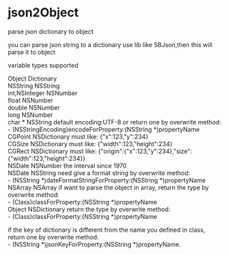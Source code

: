 json2Object
===========

parse  json dictionary to object

you can parse json string to a dictionary use lib like SBJson,then this will parse it to object

variable types supported 

Object                    Dictionary <br>
NSString                  NSString  <br>
int,NSInteger             NSNumber<br>
float                     NSNumber<br>
double                    NSNumber<br>
long                      NSNumber<br>
char *                    NSString default encoding:UTF-8 or return one by overwrite method:<br>
                                  - (NSStringEncoding)encodeForProperty:(NSString *)propertyName<br>
CGPoint                   NSDictionary must like: {"x":123,"y":234}<br>
CGSize                    NSDictionary must like: {"width":123,"height":234}<br>
CGRect                    NSDictionary must like: {"origin":{"x":123,"y":234},"size":{"width":123,"height":234}}<br>
NSDate                    NSNumber the interval since 1970<br>
NSDate                    NSString  need give a format string by overwrite method:<br>
                                     - (NSString *)dateFormatStringForProperty:(NSString *)propertyName<br>
NSArray                   NSArray if want to parse the object in array, return the type by overwrite method:<br>
                                    - (Class)classForProperty:(NSString *)propertyName<br>
Object                    NSDictionary  return the type by overwrite method:<br>
                                    - (Class)classForProperty:(NSString *)propertyName<br>
                                    
                                    
if the key of dictionary is different from the name you defined in class, return one by overwrite method:<br>- (NSString *)jsonKeyForProperty:(NSString *)propertyName.

